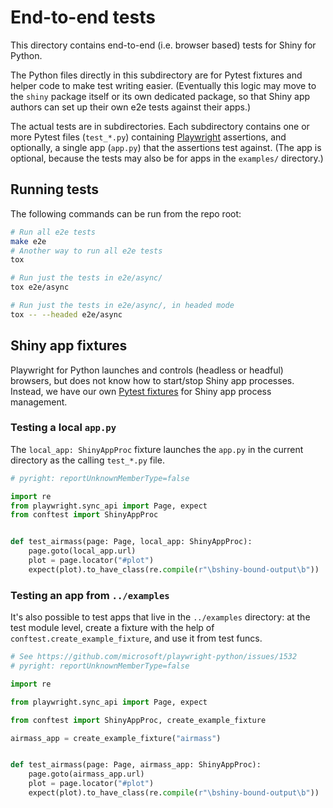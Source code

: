 # End-to-end tests

This directory contains end-to-end (i.e. browser based) tests for Shiny for Python.

The Python files directly in this subdirectory are for Pytest fixtures and helper code
to make test writing easier. (Eventually this logic may move to the `shiny` package
itself or its own dedicated package, so that Shiny app authors can set up their own e2e
tests against their apps.)

The actual tests are in subdirectories. Each subdirectory contains one or more Pytest
files (`test_*.py`) containing [Playwright](https://playwright.dev/python/) assertions,
and optionally, a single app (`app.py`) that the assertions test against. (The app is
optional, because the tests may also be for apps in the `examples/` directory.)

## Running tests

The following commands can be run from the repo root:

```sh
# Run all e2e tests
make e2e
# Another way to run all e2e tests
tox

# Run just the tests in e2e/async/
tox e2e/async

# Run just the tests in e2e/async/, in headed mode
tox -- --headed e2e/async
```

## Shiny app fixtures

Playwright for Python launches and controls (headless or headful) browsers, but does not
know how to start/stop Shiny app processes. Instead, we have our own [Pytest
fixtures](https://docs.pytest.org/en/latest/explanation/fixtures.html) for
Shiny app process management.

### Testing a local `app.py`

The `local_app: ShinyAppProc` fixture launches the `app.py` in the current directory
as the calling `test_*.py` file.

```python
# pyright: reportUnknownMemberType=false

import re
from playwright.sync_api import Page, expect
from conftest import ShinyAppProc


def test_airmass(page: Page, local_app: ShinyAppProc):
    page.goto(local_app.url)
    plot = page.locator("#plot")
    expect(plot).to_have_class(re.compile(r"\bshiny-bound-output\b"))
```

### Testing an app from `../examples`

It's also possible to test apps that live in the `../examples` directory: at the test
module level, create a fixture with the help of `conftest.create_example_fixture`, and
use it from test funcs.

```python
# See https://github.com/microsoft/playwright-python/issues/1532
# pyright: reportUnknownMemberType=false

import re

from playwright.sync_api import Page, expect

from conftest import ShinyAppProc, create_example_fixture

airmass_app = create_example_fixture("airmass")


def test_airmass(page: Page, airmass_app: ShinyAppProc):
    page.goto(airmass_app.url)
    plot = page.locator("#plot")
    expect(plot).to_have_class(re.compile(r"\bshiny-bound-output\b"))
```

